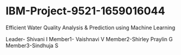 # IBM-Project-9521-1659016044
Efficient Water Quality Analysis &amp; Prediction using Machine Learning

Leader- Shivani I
Member1- Vaishnavi V
Member2-Shirley Praylin G
Member3-Sindhuja S
